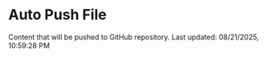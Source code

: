 # Auto Push File

Content that will be pushed to GitHub repository.
Last updated: 08/21/2025, 10:59:28 PM